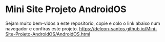 # Mini Site Projeto AndroidOS
Sejam muito bem-vidos a este repositorio, copie e colo o link abaixo num navegador e confiras este projeto.
https://deleon-santos.github.io/Mini-Site-Projeto-AndroidOS/AndroidOS.html
